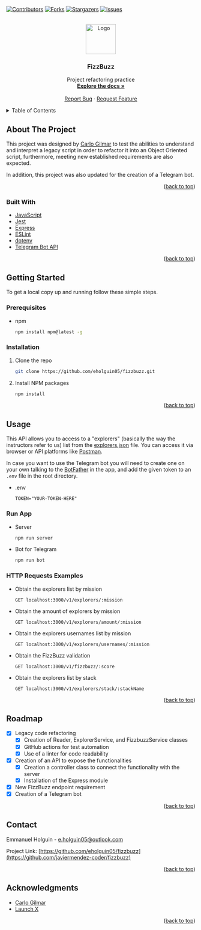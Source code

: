 <div id="top"></div>

[![Contributors][contributors-shield]][contributors-url]
[![Forks][forks-shield]][forks-url]
[![Stargazers][stars-shield]][stars-url]
[![Issues][issues-shield]][issues-url]



<!-- PROJECT LOGO -->
<br />
<div align="center">
  <a href="https://github.com/eholguin05/fizzbuzz">
    <img src="https://raw.githubusercontent.com/othneildrew/Best-README-Template/master/images/logo.png" alt="Logo" width="80" height="80">
  </a>

<h3 align="center">FizzBuzz</h3>

  <p align="center">
    Project refactoring practice
    <br />
    <a href="https://github.com/eholguin05/fizzbuzz"><strong>Explore the docs »</strong></a>
    <br />
    <br />
    <a href="https://github.com/eholguin05/fizzbuzz/issues">Report Bug</a>
    ·
    <a href="https://github.com/eholguin05/fizzbuzz/issues">Request Feature</a>
  </p>
</div>



<!-- TABLE OF CONTENTS -->
<details>
  <summary>Table of Contents</summary>
  <ol>
    <li>
      <a href="#about-the-project">About The Project</a>
      <ul>
        <li><a href="#built-with">Built With</a></li>
      </ul>
    </li>
    <li>
      <a href="#getting-started">Getting Started</a>
      <ul>
        <li><a href="#prerequisites">Prerequisites</a></li>
        <li><a href="#installation">Installation</a></li>
      </ul>
    </li>
    <li>
      <a href="#usage">Usage</a>
      <ul>
        <li><a href="#run-app">Run App</a></li>
        <li><a href="#http-requests-examples">HTTP Requests Examples</a></li>
      </ul>
    </li>
    <li><a href="#roadmap">Roadmap</a></li>
    <li><a href="#contact">Contact</a></li>
    <li><a href="#acknowledgments">Acknowledgments</a></li>
  </ol>
</details>



<!-- ABOUT THE PROJECT -->
## About The Project

This project was designed by [Carlo Gilmar][carlogilmar] to test the abilities to understand and interpret a legacy script in order to refactor it into an Object Oriented script, furthermore, meeting new established requirements are also expected.

In addition, this project was also updated for the creation of a Telegram bot.

<p align="right">(<a href="#top">back to top</a>)</p>



### Built With

* [JavaScript](https://www.javascript.com/)
* [Jest](https://jestjs.io/)
* [Express](https://expressjs.com/)
* [ESLint](https://eslint.org/)
* [dotenv](https://www.npmjs.com/package/dotenv)
* [Telegram Bot API](https://www.npmjs.com/package/node-telegram-bot-api)

<p align="right">(<a href="#top">back to top</a>)</p>



<!-- GETTING STARTED -->
## Getting Started

To get a local copy up and running follow these simple steps.

### Prerequisites

* npm
  ```sh
  npm install npm@latest -g
  ```

### Installation

1. Clone the repo
   ```sh
   git clone https://github.com/eholguin05/fizzbuzz.git
   ```
2. Install NPM packages
   ```sh
   npm install
   ```

<p align="right">(<a href="#top">back to top</a>)</p>



<!-- USAGE EXAMPLES -->
## Usage

This API allows you to access to a "explorers" (basically the way the instructors refer to us) list from the [explorers.json][explorers.json] file. You can access it via browser or API platforms like [Postman][postman].

In case you want to use the Telegram bot you will need to create one on your own talking to the [BotFather][botfather] in the app, and add the given token to an `.env` file in the root directory.

* .env
  ```
  TOKEN="YOUR-TOKEN-HERE"
  ```

### Run App

* Server
  ```sh
  npm run server
  ```

* Bot for Telegram
  ```sh
  npm run bot
  ```

### HTTP Requests Examples

* Obtain the explorers list by mission
  ```
  GET localhost:3000/v1/explorers/:mission
  ```

* Obtain the amount of explorers by mission
  ```
  GET localhost:3000/v1/explorers/amount/:mission
  ```

* Obtain the explorers usernames list by mission
  ```
  GET localhost:3000/v1/explorers/usernames/:mission
  ```

* Obtain the FizzBuzz validation
  ```
  GET localhost:3000/v1/fizzbuzz/:score
  ```

* Obtain the explorers list by stack
  ```
  GET localhost:3000/v1/explorers/stack/:stackName
  ```

<p align="right">(<a href="#top">back to top</a>)</p>



<!-- ROADMAP -->
## Roadmap

- [x] Legacy code refactoring
  - [x] Creation of Reader, ExplorerService, and FizzbuzzService classes
  - [x] GitHub actions for test automation
  - [x] Use of a linter for code readability
- [x] Creation of an API to expose the functionalities
  - [x] Creation a controller class to connect the functionality with the server
  - [x] Installation of the Express module
- [x] New FizzBuzz endpoint requirement
- [x] Creation of a Telegram bot

<p align="right">(<a href="#top">back to top</a>)</p>



<!-- CONTACT -->
## Contact

Emmanuel Holguin - e.holguin05@outlook.com

Project Link: [https://github.com/eholguin05/fizzbuzz](https://github.com/javiermendez-coder/fizzbuzz)

<p align="right">(<a href="#top">back to top</a>)</p>



<!-- ACKNOWLEDGMENTS -->
## Acknowledgments

* [Carlo Gilmar][carlogilmar]
* [Launch X][launchx]

<p align="right">(<a href="#top">back to top</a>)</p>



<!-- MARKDOWN LINKS & IMAGES -->
[contributors-shield]: https://img.shields.io/github/contributors/eholguin05/fizzbuzz.svg?style=for-the-badge
[contributors-url]: https://github.com/eholguin05/fizzbuzz/graphs/contributors
[forks-shield]: https://img.shields.io/github/forks/eholguin05/fizzbuzz.svg?style=for-the-badge
[forks-url]: https://github.com/eholguin05/fizzbuzz/network/members
[stars-shield]: https://img.shields.io/github/stars/eholguin05/fizzbuzz.svg?style=for-the-badge
[stars-url]: https://github.com/eholguin05/fizzbuzz/stargazers
[issues-shield]: https://img.shields.io/github/issues/eholguin05/fizzbuzz.svg?style=for-the-badge
[issues-url]: https://github.com/eholguin05/fizzbuzz/issues
[carlogilmar]: https://github.com/carlogilmar/
[launchx]: https://github.com/LaunchX-InnovaccionVirtual
[postman]: https://www.postman.com/
[explorers.json]: ./explorers.json
[botfather]: https://t.me/botfather
